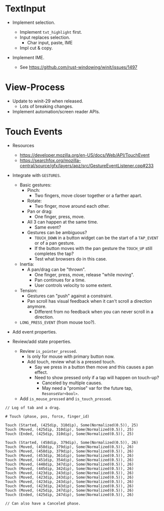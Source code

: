 # TextInput

* Implement selection.
    - Implement `txt_highlight` first.
    - Input replaces selection.
        - Char input, paste, IME
    - Impl cut & copy.

* Implement IME.
    - See https://github.com/rust-windowing/winit/issues/1497

# View-Process

* Update to winit-29 when released.
    - Lots of breaking changes.
* Implement automation/screen reader APIs.

# Touch Events

* Resources
    - https://developer.mozilla.org/en-US/docs/Web/API/TouchEvent
    - https://searchfox.org/mozilla-central/source/gfx/layers/apz/src/GestureEventListener.cpp#233

* Integrate with `GESTURES`.
    - Basic gestures:
        - Pinch:
            - Two fingers, move closer together or a farther apart.
        - Rotate:
            - Two finger, move around each other.
        - Pan or drag:
            - One finger, press, move.
        - All 3 can happen at the same time.
            - Same event?
        - Gestures can be ambiguous?
           - `TOUCH_DOWN` in a button widget can be the start of a `TAP_EVENT` or of a pan gesture.
           - If the button moves with the pan gesture the `TOUCH_UP` still completes the tap?
           - Test what browsers do in this case.
    - Inertia:
        - A pan/drag can be "thrown".
            - One finger, press, move, release "while moving".
            - Pan continues for a time.
            - User controls velocity to some extent.
    - Tension:
        - Gestures can "push" against a constraint.
        - Pan scroll has visual feedback when it can't scroll a direction anymore.
            - Different from no feedback when you can never scroll in a direction.
    - `LONG_PRESS_EVENT` (from mouse too?).

* Add event properties.
* Review/add state properties.
    - Review `is_pointer_pressed`.
        - Is only for mouse with primary button now.
        - Add touch, review what is a pressed touch.
            - Say we press in a button then move and this causes a pan effect.
            - Need to show pressed only if a tap will happen on touch-up?
                - Canceled by multiple causes.
                - May need a "promise" var for the future tap, `ResonseVar<bool>`.
    - Add `is_mouse_pressed` and `is_touch_pressed`.

```log
// Log of tab and a drag.

# Touch (phase, pos, force, finger_id)

Touch (Started, (425dip, 310dip), Some(Normalized(0.5)), 25)
Touch (Moved, (425dip, 310dip), Some(Normalized(0.5)), 25)
Touch (Ended, (425dip, 310dip), Some(Normalized(0.5)), 25)

Touch (Started, (458dip, 379dip), Some(Normalized(0.5)), 26)
Touch (Moved, (458dip, 379dip), Some(Normalized(0.5)), 26)
Touch (Moved, (458dip, 379dip), Some(Normalized(0.5)), 26)
Touch (Moved, (453dip, 361dip), Some(Normalized(0.5)), 26)
Touch (Moved, (451dip, 354dip), Some(Normalized(0.5)), 26)
Touch (Moved, (448dip, 347dip), Some(Normalized(0.5)), 26)
Touch (Moved, (445dip, 342dip), Some(Normalized(0.5)), 26)
Touch (Moved, (423dip, 243dip), Some(Normalized(0.5)), 26)
Touch (Moved, (423dip, 243dip), Some(Normalized(0.5)), 26)
Touch (Moved, (423dip, 243dip), Some(Normalized(0.5)), 26)
Touch (Moved, (423dip, 243dip), Some(Normalized(0.5)), 26)
Touch (Moved, (425dip, 247dip), Some(Normalized(0.5)), 26)
Touch (Ended, (425dip, 247dip), Some(Normalized(0.5)), 26)

// Can also have a Canceled phase.
```
